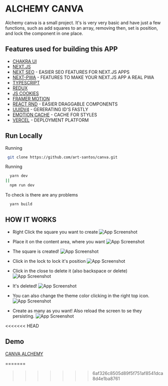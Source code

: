 
# ALCHEMY CANVA

Alchemy canva is a small project. It's is very very basic and have just a few functions, such as add squares to an array, removing then, set is position, and lock the component in one place. 

## Features used for building this APP

 - [CHAKRA UI](https://chakra-ui.com/)
 - [NEXT.JS](https://nextjs.org/)
 - [NEXT SEO](https://github.com/garmeeh/next-seo) - EASIER SEO FEATURES FOR NEXT.JS APPS
 - [NEXT-PWA](https://www.npmjs.com/package/next-pwa) - FEATURES TO MAKE YOUR NEXT.JS APP A REAL PWA
 - [TYPESCRIPT](https://www.typescriptlang.org/)
 - [REDUX](https://redux.js.org/)
 - [JS COOKIES](https://github.com/js-cookie/js-cookie)
 - [FRAMER MOTION](https://github.com/framer/motion)
 - [REACT RND](https://github.com/bokuweb/react-rnd) - EASIER DRAGGABLE COMPONENTS
 - [UUIDV4](hhttps://www.npmjs.com/package/uuidv4) - GERERATING ID'S FASTLY
 - [EMOTION CACHE](https://emotion.sh/docs/@emotion/cache) - CACHE FOR STYLES
 - [VERCEL](https://vercel.com/) - DEPLOYMENT PLATFORM

## Run Locally

Running

```bash
 git clone https://github.com/art-santos/canva.git
```

Running

```bash
  yarn dev
||
  npm run dev
```

To check is there are any problems

```bash
  yarn build
```

  
## HOW IT WORKS
* Right Click the square you want to create 
![App Screenshot](https://canva-plum.vercel.app/readme/1.png)

* Place it on the content area, where you want
![App Screenshot](https://canva-plum.vercel.app/readme/2.png)

* The square is created!
![App Screenshot](https://canva-plum.vercel.app/readme/3.png)

* Click in the lock to lock it's position
![App Screenshot](https://canva-plum.vercel.app/readme/4.png)

* Click in the close to delete it (also backspace or delete)
![App Screenshot](https://canva-plum.vercel.app/readme/5.png)

* It's deleted!
![App Screenshot](https://canva-plum.vercel.app/readme/6.png)

* You can also change the theme color clicking in the right top icon.
![App Screenshot](https://canva-plum.vercel.app/readme/7.png)

* Create as many as you want! Also reload the screen to se they persisting.
![App Screenshot](https://canva-plum.vercel.app/readme/8.png)



  
<<<<<<< HEAD
## Demo

[CANVA ALCHEMY](https://canva-plum.vercel.app/)

  
=======
>>>>>>> 6af326c8505d89f5f751af8541dca8d4e1ba8761
